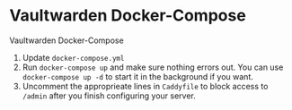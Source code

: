 # Vaultwarden Docker-Compose
Vaultwarden Docker-Compose

1. Update `docker-compose.yml`
2. Run `docker-compose up` and make sure nothing errors out. You can use `docker-compose up -d` to start it in the background if you want.
3. Uncomment the approprieate lines in `Caddyfile` to block access to `/admin` after you finish configuring your server.